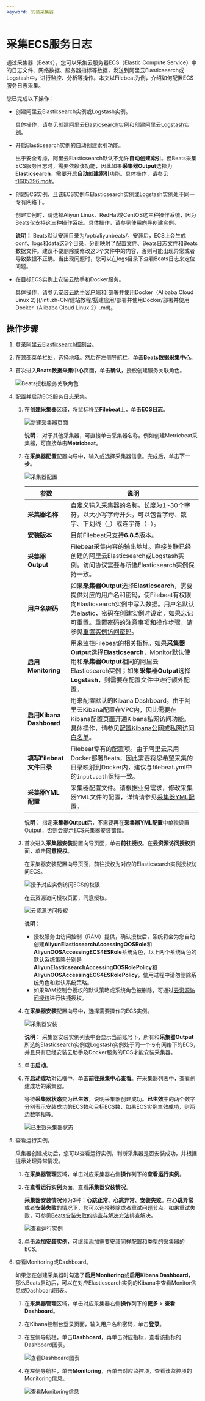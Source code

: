 ```yaml
---
keyword: 安装采集器
---
```


# 采集ECS服务日志

通过采集器（Beats），您可以采集云服务器ECS（Elastic Compute Service）中的日志文件、网络数据、服务器指标等数据，发送到阿里云Elasticsearch或Logstash中，进行监控、分析等操作。本文以Filebeat为例，介绍如何配置ECS服务日志采集。

您已完成以下操作：

-   创建阿里云Elasticsearch实例或Logstash实例。

    具体操作，请参见[创建阿里云Elasticsearch实例](/intl.zh-CN/Elasticsearch/管理实例/创建阿里云Elasticsearch实例.md)和[创建阿里云Logstash实例](/intl.zh-CN/Logstash/快速入门/步骤一：创建实例/创建阿里云Logstash实例.md)。

-   开启Elasticsearch实例的自动创建索引功能。

    出于安全考虑，阿里云Elasticsearch默认不允许**自动创建索引**。但Beats采集ECS服务日志时，需要依赖该功能，因此如果**采集器Output**选择为**Elasticsearch**，需要开启**自动创建索引**功能。具体操作，请参见[t1605396.md\#](/intl.zh-CN/Elasticsearch/快速访问与配置.md)。

-   创建ECS实例，且该ECS实例与Elasticsearch实例或Logstash实例处于同一专有网络下。

    创建实例时，请选择Aliyun Linux、RedHat或CentOS这三种操作系统，因为Beats仅支持这三种操作系统。具体操作，请参见[使用向导创建实例](/intl.zh-CN/实例/创建实例/使用向导创建实例.md)。

    **说明：** Beats默认安装目录为/opt/aliyunbeats/。安装后，ECS上会生成conf、logs和data这3个目录，分别映射了配置文件、Beats日志文件和Beats数据文件。建议不要删除或修改这3个文件中的内容，否则可能出现异常或者导致数据不正确。当出现问题时，您可以在logs目录下查看Beats日志来定位问题。

-   在目标ECS实例上安装云助手和Docker服务。

    具体操作，请参见[安装云助手客户端](/intl.zh-CN/运维与监控/云助手/配置云助手客户端/安装云助手客户端.md)和[部署并使用Docker（Alibaba Cloud Linux 2）](/intl.zh-CN/建站教程/搭建应用/部署并使用Docker/部署并使用Docker（Alibaba Cloud Linux 2）.md)。


## 操作步骤

1.  登录[阿里云Elasticsearch控制台](https://elasticsearch.console.aliyun.com/#/home)。

2.  在顶部菜单栏处，选择地域。然后在左侧导航栏，单击**Beats数据采集中心**。

3.  首次进入**Beats数据采集中心**页面，单击**确认**，授权创建服务关联角色。

    ![Beats授权服务关联角色](https://static-aliyun-doc.oss-accelerate.aliyuncs.com/assets/img/zh-CN/1292959161/p268158.png)

4.  配置并启动ECS服务日志采集。

    1.  在**创建采集器**区域，将鼠标移至**Filebeat**上，单击**ECS日志**。

        ![新建采集器页面](https://static-aliyun-doc.oss-accelerate.aliyuncs.com/assets/img/zh-CN/5256461161/p76665.png)

        **说明：** 对于其他采集器，可直接单击采集器名称。例如创建Metricbeat采集器，可直接单击**Metricbeat**。

    2.  在**采集器配置**配置向导中，输入或选择采集器信息。完成后，单击**下一步**。

        ![采集器配置](https://static-aliyun-doc.oss-accelerate.aliyuncs.com/assets/img/zh-CN/8242387951/p76666.png)

        |参数|说明|
        |--|--|
        |**采集器名称**|自定义输入采集器的名称。长度为1~30个字符，以大小写字母开头，可以包含字母、数字、下划线（\_）或连字符（-）。|
        |**安装版本**|目前Filebeat只支持**6.8.5**版本。|
        |**采集器Output**|Filebeat采集内容的输出地址。直接关联已经创建的阿里云Elasticsearch或Logstash实例。访问协议需要与所选Elasticsearch实例保持一致。|
        |**用户名密码**|如果**采集器Output**选择**Elasticsearch**，需要提供对应的用户名和密码，使Filebeat有权限向Elasticsearch实例中写入数据。用户名默认为elastic，密码在创建实例时设定，如果忘记可重置。重置密码的注意事项和操作步骤，请参见[重置实例访问密码](/intl.zh-CN/Elasticsearch/安全配置/重置实例访问密码.md)。|
        |**启用Monitoring**|用来监控Filebeat的相关指标。如果**采集器Output**选择**Elasticsearch**，Monitor默认使用和**采集器Output**相同的阿里云Elasticsearch实例；如果**采集器Output**选择**Logstash**，则需要在配置文件中进行额外配置。|
        |**启用Kibana Dashboard**|用来配置默认的Kibana Dashboard。由于阿里云Kibana配置在VPC内，因此需要在Kibana配置页面开通Kibana私网访问功能。具体操作，请参见[配置Kibana公网或私网访问白名单](/intl.zh-CN/Elasticsearch/可视化控制/Kibana/配置Kibana公网或私网访问白名单.md)。|
        |**填写Filebeat文件目录**|Filebeat专有的配置项。由于阿里云采用Docker部署Beats，因此需要将您希望采集的目录映射到Docker内，建议与filebeat.yml中的`input.path`保持一致。|
        |**采集器YML配置**|采集器配置文件。请根据业务需求，修改采集器YML文件的配置，详情请参见[采集器YML配置](/intl.zh-CN/Beats/采集器YML配置.md)。|

        **说明：** 指定**采集器Output**后，不需要再在**采集器YML配置**中单独设置Output，否则会提示ECS采集器安装错误。

    3.  首次进入**采集器安装**配置向导页面，单击**前往授权**。在**云资源访问授权**页面，单击**同意授权**。

        在采集器安装配置向导页面，前往授权为对应的Elasticsearch实例授权访问ECS。

        ![授予对应实例访问ECS的权限](https://static-aliyun-doc.oss-accelerate.aliyuncs.com/assets/img/zh-CN/3899959161/p269086.png)

        在云资源访问授权页面，同意授权。

        ![云资源访问授权](https://static-aliyun-doc.oss-accelerate.aliyuncs.com/assets/img/zh-CN/8108149161/p268283.png)

        **说明：**

        -   授权服务由访问控制（RAM）提供，确认授权后，系统将会为您自动创建**AliyunElasticsearchAccessingOOSRole**和**AliyunOOSAccessingECS4ESRole**系统角色，以上两个系统角色的默认系统策略分别是**AliyunElasticsearchAccessingOOSRolePolicy**和**AliyunOOSAccessingECS4ESRolePolicy**，使用过程中请勿删除系统角色和默认系统策略。
        -   如果RAM控制台授权的默认策略或系统角色被删除，可通过[云资源访问授权](https://ram.console.aliyun.com/role/authorize?request=%7B%22ReturnUrl%22%3A%22https%3A%2F%2Felasticsearch.console.aliyun.com%22%2C%22Services%22%3A%5B%7B%22Service%22%3A%22Elasticsearch%22%2C%22Roles%22%3A%5B%7B%22RoleName%22%3A%22AliyunElasticsearchAccessingOOSRole%22%2C%22TemplateId%22%3A%22OOSRole%22%7D%5D%7D%2C%7B%22Service%22%3A%22OOS%22%2C%22Roles%22%3A%5B%7B%22RoleName%22%3A%22AliyunOOSAccessingECS4ESRole%22%2C%22TemplateId%22%3A%22AccessingECS4ESRole%22%7D%5D%7D%5D%7D)进行快捷授权。
    4.  在**采集器安装**配置向导中，选择需要操作的ECS实例。

        ![采集器安装](https://static-aliyun-doc.oss-accelerate.aliyuncs.com/assets/img/zh-CN/8242387951/p76673.png)

        **说明：** 采集器安装实例列表中会显示当前账号下，所有和**采集器Output**所选的Elasticsearch实例或Logstash实例处于同一个专有网络下的ECS，并且只有已经安装云助手及Docker服务的ECS才能安装采集器。

    5.  单击**启动**。

    6.  在**启动成功**对话框中，单击**前往采集中心查看**。在采集器列表中，查看创建成功的采集器。

        等待**采集器状态**变为**已生效**，说明采集器创建成功。**已生效**中的两个数字分别表示安装成功的ECS数和目标ECS数，如果ECS实例生效成功，则两边数字相等。

        ![已生效采集器状态](https://static-aliyun-doc.oss-accelerate.aliyuncs.com/assets/img/zh-CN/9242387951/p76692.png)

5.  查看运行实例。

    采集器创建成功后，您可以查看运行实例，判断采集器是否安装成功，并根据提示处理异常情况。

    1.  在**采集器管理**区域，单击对应采集器右侧**操作**列下的**查看运行实例**。

    2.  在**查看运行实例**页面，查看**采集器安装情况**。

        **采集器安装情况**分为3种：**心跳正常**、**心跳异常**、**安装失败**。在**心跳异常**或者**安装失败**的情况下，您可以选择移除或者重试问题节点。如果重试失败，可参见[Beats安装失败的排查与解决方法]()排查解决。

        ![查看运行实例](https://static-aliyun-doc.oss-accelerate.aliyuncs.com/assets/img/zh-CN/9242387951/p76696.png)

    3.  单击**添加安装实例**，可继续添加需要安装同样配置和类型的采集器的ECS。

6.  查看Monitoring或Dashboard。

    如果您在创建采集器时勾选了**启用Monitoring**或**启用Kibana Dashboard**，那么Beats启动后，可以在对应Elasticsearch实例的Kibana中查看Monitor信息或Dashboard图表。

    1.  在**采集器管理**区域，单击对应采集器右侧**操作**列下的**更多** \> **查看Dashboard**。

    2.  在Kibana控制台登录页面，输入用户名和密码，单击**登录**。

    3.  在左侧导航栏，单击**Dashboard**，再单击对应指标，查看该指标的Dashboard图表。

        ![查看Dashboard图表](https://static-aliyun-doc.oss-accelerate.aliyuncs.com/assets/img/zh-CN/9242387951/p76699.png)

    4.  在左侧导航栏，单击**Monitoring**，再单击对应监控项，查看该监控项的Monitoring信息。

        ![查看Monitoring信息](https://static-aliyun-doc.oss-accelerate.aliyuncs.com/assets/img/zh-CN/9242387951/p76700.png)


